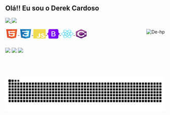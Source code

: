 ## Olá!! Eu sou o Derek Cardoso
 <div>
  <a href="https://github.com/derekcardoso">
  <img height="160em" src="https://github-readme-stats.vercel.app/api?username=DerekCardoso&show_icons=true&theme=chartreuse-dark&include_all_commits=true&count_private=true"/>
  <img height="160em" src="https://github-readme-stats.vercel.app/api/top-langs/?username=DerekCardoso&layout=compact&langs_count=16&theme=chartreuse-dark"/>
</div>
<div style="display: inline_block"><br>
 <img align="center" alt="De-HTML" height="30" width="40" src="https://raw.githubusercontent.com/devicons/devicon/master/icons/html5/html5-original.svg">
  <img align="center" alt="De-CSS" height="30" width="40" src="https://raw.githubusercontent.com/devicons/devicon/master/icons/css3/css3-original.svg">
  <img align="center" alt="De-Js" height="30" width="40" src="https://raw.githubusercontent.com/devicons/devicon/master/icons/javascript/javascript-plain.svg">
   <img align="center" alt="De-Csharp" height="30" width="40" src="https://github.com/devicons/devicon/blob/master/icons/bootstrap/bootstrap-original.svg">
  <img align="center" alt="De-React" height="30" width="40" src="https://raw.githubusercontent.com/devicons/devicon/master/icons/react/react-original.svg">
  <img align="center" alt="De-Csharp" height="30" width="40" src="https://raw.githubusercontent.com/devicons/devicon/master/icons/csharp/csharp-original.svg">

  <img height="150em" align="right" alt="De-hp" src="https://media.discordapp.net/attachments/222087178484842506/880085702564515840/harry-potter-gif.gif">
</div>
  
  ##
 
<div> 
  <a href="https://www.instagram.com/_deecardoso/" target="_blank"><img src="https://img.shields.io/badge/-Instagram-%23E4405F?style=for-the-badge&logo=instagram&logoColor=white" target="_blank"></a>
 <a href = "mailtoderek.cardoso@gmail.com"><img src="https://img.shields.io/badge/-Gmail-%23333?style=for-the-badge&logo=gmail&logoColor=white" target="_blank"></a>
  <a href="https://www.linkedin.com/in/derek-cardoso-99b010151/" target="_blank"><img src="https://img.shields.io/badge/-LinkedIn-%230077B5?style=for-the-badge&logo=linkedin&logoColor=white" target="_blank"></a> 
 
  ![Snake animation](https://github.com/DerekCardoso/DerekCardoso/blob/output/github-contribution-grid-snake.svg)
 
</div>
